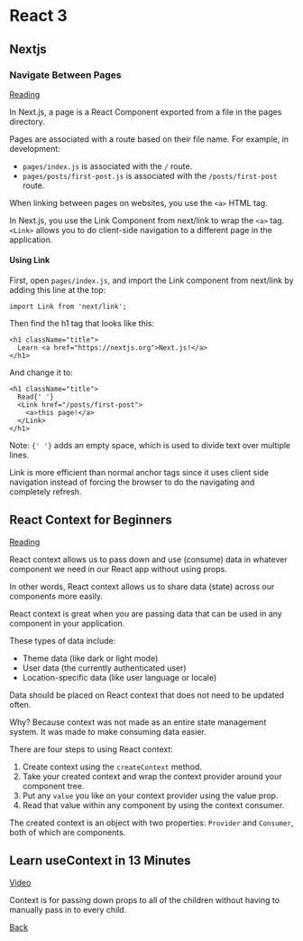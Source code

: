 # React 3

## Nextjs

### Navigate Between Pages

[Reading](https://nextjs.org/learn/basics/create-nextjs-app)

In Next.js, a page is a React Component exported from a file in the pages directory.

Pages are associated with a route based on their file name. For example, in development:

* `pages/index.js` is associated with the `/` route.
* `pages/posts/first-post.js` is associated with the `/posts/first-post` route.

When linking between pages on websites, you use the `<a>` HTML tag.

In Next.js, you use the Link Component from next/link to wrap the `<a>` tag. `<Link>` allows you to do client-side navigation to a different page in the application.

#### Using Link

First, open `pages/index.js`, and import the Link component from next/link by adding this line at the top:

`import Link from 'next/link';`

Then find the h1 tag that looks like this:
```
<h1 className="title">
  Learn <a href="https://nextjs.org">Next.js!</a>
</h1>
```
And change it to:
```
<h1 className="title">
  Read{' '}
  <Link href="/posts/first-post">
    <a>this page!</a>
  </Link>
</h1>
```

Note: `{' '}` adds an empty space, which is used to divide text over multiple lines.

Link is more efficient than normal anchor tags since it uses client side navigation instead of forcing the browser to do the navigating and completely refresh.


## React Context for Beginners

[Reading](https://www.freecodecamp.org/news/react-context-for-beginners/)

React context allows us to pass down and use (consume) data in whatever component we need in our React app without using props.

In other words, React context allows us to share data (state) across our components more easily.

React context is great when you are passing data that can be used in any component in your application.

These types of data include:

* Theme data (like dark or light mode)
* User data (the currently authenticated user)
* Location-specific data (like user language or locale)

Data should be placed on React context that does not need to be updated often.

Why? Because context was not made as an entire state management system. It was made to make consuming data easier.

There are four steps to using React context:

1. Create context using the `createContext` method.
2. Take your created context and wrap the context provider around your component tree.
3. Put any `value` you like on your context provider using the value prop.
4. Read that value within any component by using the context consumer.

The created context is an object with two properties: `Provider` and `Consumer`, both of which are components. 

## Learn useContext in 13 Minutes

[Video](https://www.youtube.com/watch?v=5LrDIWkK_Bc)

Context is for passing down props to all of the children without having to manually pass in to every child. 


[Back](README.md)